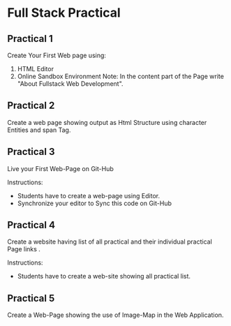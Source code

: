 # Full Stack Practical
## Practical 1
Create Your First Web page using:
1. HTML Editor
2. Online Sandbox Environment
Note: In the content part of the Page write "About Fullstack Web Development".

## Practical 2
Create a web page showing output as Html Structure using character Entities and span Tag.

## Practical 3
Live your First Web-Page on Git-Hub

Instructions:
- Students have to create a web-page using Editor.
- Synchronize your editor to Sync this code on Git-Hub

## Practical 4
Create a website having list of all practical and their individual practical Page links .

Instructions:
- Students have to create a web-site showing all practical list.

## Practical 5
Create a Web-Page showing the use of Image-Map in the Web Application.